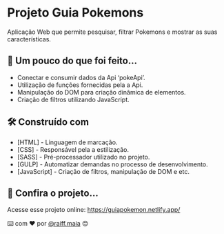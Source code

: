 # Projeto Guia Pokemons

Aplicação Web que permite pesquisar, filtrar Pokemons e mostrar as suas características.

## 🚀 Um pouco do que foi feito...

- Conectar e consumir dados da Api ‘pokeApi’.
- Utilização de funções fornecidas pela a Api.
- Manipulação do DOM para criação dinâmica de elementos.
- Criação de filtros utilizando JavaScript.

## 🛠️ Construído com

- [HTML] - Linguagem de marcação.
- [CSS] - Responsável pela a estilização.
- [SASS] - Pré-processador utilizado no projeto.
- [GULP] - Automatizar demandas no processo de desenvolvimento.
- [JavaScript] - Criação de filtros, manipulação de DOM e etc.

## 📌 Confira o projeto...

Acesse esse projeto online: https://guiapokemon.netlify.app/

⌨️ com ❤️ por [@raiff.maia](https://gist.github.com/rmaiafrontend) 😊
